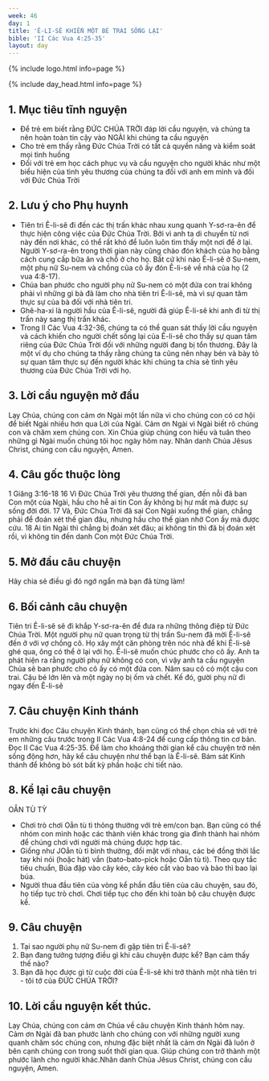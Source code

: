 ```yaml
---
week: 46
day: 1
title: 'Ê-LI-SÊ KHIẾN MỘT BÉ TRAI SỐNG LẠI'
bible: 'II Các Vua 4:25-35'
layout: day
---
```



{% include logo.html info=page %}

{% include day_head.html info=page %}

## 1. Mục tiêu tĩnh nguyện
- Để trẻ em biết rằng ĐỨC CHÚA TRỜI đáp lời cầu nguyện, và chúng ta nên hoàn toàn tin cậy vào NGÀI khi chúng ta cầu nguyện
- Cho trẻ em thấy rằng Đức Chúa Trời có tất cả quyền năng và kiểm soát mọi tình huống
- Đối với trẻ em học cách phục vụ và cầu nguyện cho người khác như một biểu hiện của tình yêu thương của chúng ta đối với anh em mình và đối với Đức Chúa Trời

## 2. Lưu ý cho Phụ huynh
- Tiên tri Ê-li-sê đi đến các thị trấn khác nhau xung quanh Y-sơ-ra-ên để thực hiện công việc của Đức Chúa Trời. Bởi vì anh ta di chuyển từ nơi này đến nơi khác, có thể rất khó để luôn luôn tìm thấy một nơi để ở lại. Người Y-sơ-ra-ên trong thời gian này cũng chào đón khách của họ bằng cách cung cấp bữa ăn và chỗ ở cho họ. Bất cứ khi nào Ê-li-sê ở Su-nem, một phụ nữ Su-nem và chồng của cô ấy đón Ê-li-sê về nhà của họ (2 vua 4:8-17).
- Chúa ban phước cho người phụ nữ Su-nem có một đứa con trai không phải vì những gì bà đã làm cho nhà tiên tri Ê-li-sê, mà vì sự quan tâm thực sự của bà đối với nhà tiên tri.
- Ghê-ha-xi là người hầu của Ê-li-sê, người đã giúp Ê-li-sê khi anh đi từ thị trấn này sang thị trấn khác.
- Trong II Các Vua 4:32-36, chúng ta có thể quan sát thấy lời cầu nguyện và cách khiến cho người chết sống lại của Ê-li-sê cho thấy sự quan tâm riêng của Đức Chúa Trời đối với những người đang bị tổn thương. Đây là một ví dụ cho chúng ta thấy rằng chúng ta cũng nên nhạy bén và bày tỏ sự quan tâm thực sự đến người khác khi chúng ta chia sẻ tình yêu thương của Đức Chúa Trời với họ.

## 3. Lời cầu nguyện mở đầu
Lạy Chúa, chúng con cảm ơn Ngài một lần nữa vì cho chúng con có cơ hội để biết Ngài nhiều hơn qua Lời của Ngài. Cảm ơn Ngài vì Ngài biết rõ chúng con và chăm xem chúng con. Xin Chúa giúp chúng con hiểu và tuân theo những gì Ngài muốn chúng tôi học ngày hôm nay. Nhân danh Chúa Jêsus Christ, chúng con cầu nguyện, Amen.

## 4. Câu gốc thuộc lòng
1 Giăng 3:16-18
16 Vì Đức Chúa Trời yêu thương thế gian, đến nỗi đã ban Con một của Ngài, hầu cho hễ ai tin Con ấy không bị hư mất mà được sự sống đời đời. 17 Vả, Đức Chúa Trời đã sai Con Ngài xuống thế gian, chẳng phải để đoán xét thế gian đâu, nhưng hầu cho thế gian nhờ Con ấy mà được cứu. 18 Ai tin Ngài thì chẳng bị đoán xét đâu; ai không tin thì đã bị đoán xét rồi, vì không tin đến danh Con một Đức Chúa Trời.

## 5. Mở đầu câu chuyện
Hãy chia sẻ điều gì đó ngớ ngẩn mà bạn đã từng làm!

## 6. Bối cảnh câu chuyện
Tiên tri Ê-li-sê sẽ đi khắp Y-sơ-ra-ên để đưa ra những thông điệp từ Đức Chúa Trời. Một người phụ nữ quan trọng từ thị trấn Su-nem đã mời Ê-li-sê đến ở với vợ chồng cô. Họ xây một căn phòng trên nóc nhà để khi Ê-li-sê ghé qua, ông có thể ở lại với họ. Ê-li-sê muốn chúc phước cho cô ấy. Anh ta phát hiện ra rằng người phụ nữ không có con, vì vậy anh ta cầu nguyện Chúa sẽ ban phước cho cô ấy có một đứa con. Năm sau cô có một cậu con trai. Cậu bé lớn lên và một ngày nọ bị ốm và chết. Kế đó, gười phụ nữ đi ngay đến Ê-li-sê

## 7. Câu chuyện Kinh thánh
Trước khi đọc Câu chuyện Kinh thánh, bạn cũng có thể chọn chia sẻ với trẻ em những câu trước trong II Các Vua 4:8-24 để cung cấp thông tin cơ bản. Đọc II Các Vua 4:25-35. Để làm cho khoảng thời gian kể câu chuyện trở nên sống động hơn, hãy kể câu chuyện như thể bạn là Ê-li-sê. Bám sát Kinh thánh để không bỏ sót bất kỳ phần hoặc chi tiết nào.

## 8. Kể lại câu chuyện
OẲN TÙ TỲ
- Chơi trò chơi Oẳn tù tì thông thường với trẻ em/con bạn. Bạn cũng có thể nhóm con mình hoặc các thành viên khác trong gia đình thành hai nhóm để chúng chơi với người mà chúng được hợp tác.
- Giống như JOẳn tù tì bình thường, đối mặt với nhau, các bé đồng thời lắc tay khi nói (hoặc hát) vần (bato-bato-pick hoặc Oẳn tù tì). Theo quy tắc tiêu chuẩn, Búa đập vào cây kéo, cây kéo cắt vào bao và bào thì bao lại búa.
- Người thua đầu tiên của vòng kể phần đầu tiên của câu chuyện, sau đó, họ tiếp tục trò chơi. Chơi tiếp tục cho đến khi toàn bộ câu chuyện được kể.


## 9. Câu chuyện
1. Tại sao người phụ nữ Su-nem đi gặp tiên tri Ê-li-sê?
2. Bạn đang tưởng tượng điều gì khi câu chuyện được kể? Bạn cảm thấy thế nào?
3. Bạn đã học được gì từ cuộc đời của Ê-li-sê khi trở thành một nhà tiên tri - tôi tớ của ĐỨC CHÚA TRỜI?

## 10. Lời cầu nguyện kết thúc.
Lạy Chúa, chúng con cảm ơn Chúa về câu chuyện Kinh thánh hôm nay. Cảm ơn Ngài đã ban phước lành cho chúng con với những người xung quanh chăm sóc chúng con, nhưng đặc biệt nhất là cảm ơn Ngài đã luôn ở bên cạnh chúng con trong suốt thời gian qua. Giúp chúng con trở thành một phước lành cho người khác.Nhân danh Chúa Jêsus Christ, chúng con cầu nguyện, Amen.